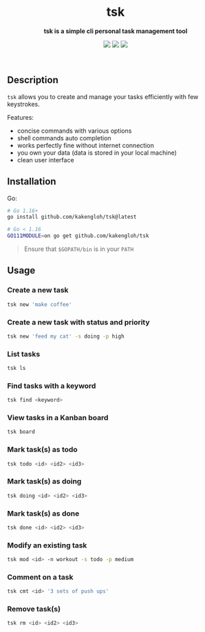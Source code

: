 <!-- <p align="center">
  <img width="250" src="">
</p> -->
<h1 align="center"> tsk </h1>
<p align="center">
  <b>tsk is a simple cli personal task management tool</b>
</p>
<p align="center">
<a href="https://github.com/kakengloh/tsk/actions/workflows/build.yml"><img src="https://github.com/kakengloh/tsk/actions/workflows/build.yml/badge.svg" /></a> <a href="https://goreportcard.com/report/github.com/kakengloh/tsk"><img src="https://goreportcard.com/badge/github.com/kakengloh/tsk" /></a> <a href="https://github.com/kakengloh/tsk"><img src="https://img.shields.io/github/go-mod/go-version/kakengloh/tsk.svg" /></a>
</p>

<br>

## Description

`tsk` allows you to create and manage your tasks efficiently with few keystrokes.

Features:

- concise commands with various options
- shell commands auto completion
- works perfectly fine without internet connection
- you own your data (data is stored in your local machine)
- clean user interface

## Installation

Go:

```bash
# Go 1.16+
go install github.com/kakengloh/tsk@latest

# Go < 1.16
GO111MODULE=on go get github.com/kakengloh/tsk
```

> Ensure that `$GOPATH/bin` is in your `PATH`

## Usage

### Create a new task

```bash
tsk new 'make coffee'
```

### Create a new task with status and priority

```bash
tsk new 'feed my cat' -s doing -p high
```

### List tasks

```bash
tsk ls
```

### Find tasks with a keyword

```bash
tsk find <keyword>
```

### View tasks in a Kanban board

```bash
tsk board
```

### Mark task(s) as todo

```bash
tsk todo <id> <id2> <id3>
```

### Mark task(s) as doing

```bash
tsk doing <id> <id2> <id3>
```

### Mark task(s) as done

```bash
tsk done <id> <id2> <id3>
```

### Modify an existing task

```bash
tsk mod <id> -n workout -s todo -p medium
```

### Comment on a task

```bash
tsk cmt <id> '3 sets of push ups'
```

### Remove task(s)

```bash
tsk rm <id> <id2> <id3>
```
